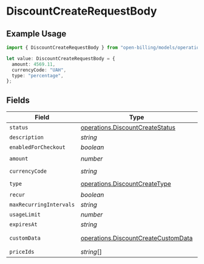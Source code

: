 # DiscountCreateRequestBody

## Example Usage

```typescript
import { DiscountCreateRequestBody } from "open-billing/models/operations";

let value: DiscountCreateRequestBody = {
  amount: 4569.11,
  currencyCode: "UAH",
  type: "percentage",
};
```

## Fields

| Field                                                                                      | Type                                                                                       | Required                                                                                   | Description                                                                                |
| ------------------------------------------------------------------------------------------ | ------------------------------------------------------------------------------------------ | ------------------------------------------------------------------------------------------ | ------------------------------------------------------------------------------------------ |
| `status`                                                                                   | [operations.DiscountCreateStatus](../../models/operations/discountcreatestatus.md)         | :heavy_minus_sign:                                                                         | N/A                                                                                        |
| `description`                                                                              | *string*                                                                                   | :heavy_minus_sign:                                                                         | N/A                                                                                        |
| `enabledForCheckout`                                                                       | *boolean*                                                                                  | :heavy_minus_sign:                                                                         | N/A                                                                                        |
| `amount`                                                                                   | *number*                                                                                   | :heavy_check_mark:                                                                         | N/A                                                                                        |
| `currencyCode`                                                                             | *string*                                                                                   | :heavy_check_mark:                                                                         | N/A                                                                                        |
| `type`                                                                                     | [operations.DiscountCreateType](../../models/operations/discountcreatetype.md)             | :heavy_check_mark:                                                                         | N/A                                                                                        |
| `recur`                                                                                    | *boolean*                                                                                  | :heavy_minus_sign:                                                                         | N/A                                                                                        |
| `maxRecurringIntervals`                                                                    | *string*                                                                                   | :heavy_minus_sign:                                                                         | N/A                                                                                        |
| `usageLimit`                                                                               | *number*                                                                                   | :heavy_minus_sign:                                                                         | N/A                                                                                        |
| `expiresAt`                                                                                | *string*                                                                                   | :heavy_minus_sign:                                                                         | N/A                                                                                        |
| `customData`                                                                               | [operations.DiscountCreateCustomData](../../models/operations/discountcreatecustomdata.md) | :heavy_minus_sign:                                                                         | Any valid JSON value                                                                       |
| `priceIds`                                                                                 | *string*[]                                                                                 | :heavy_minus_sign:                                                                         | N/A                                                                                        |